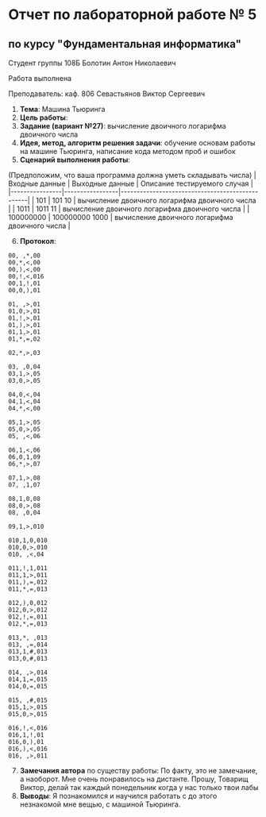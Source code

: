 # Отчет по лабораторной работе № 5
## по курсу "Фундаментальная информатика"

Студент группы 108Б Болотин Антон Николаевич

Работа выполнена

Преподаватель: каф. 806 Севастьянов Виктор Сергеевич

1. **Тема**: Машина Тьюринга
2. **Цель работы**: 
3. **Задание (вариант №27)**: вычисление двоичного логарифма двоичного числа
4. **Идея, метод, алгоритм решения задачи**: обучение основам работы на машине Тьюринга, написание кода методом проб и ошибок
5. **Сценарий выполнения работы**:

(Предположим, что ваша программа должна уметь складывать числа)
| Входные данные | Выходные данные | Описание тестируемого случая                    |
|----------------|-----------------|-------------------------------------------------|
|  101           |  101 10         | вычисление двоичного логарифма двоичного числа  |
|  1011          |  1011 11        | вычисление двоичного логарифма двоичного числа  |
| 100000000      |  100000000 1000 | вычисление двоичного логарифма двоичного числа  |


6. **Протокол**:
```
00, ,*,00
00,*,<,00
00,),<,00
00,!,<,016
00,1,!,01
00,0,),01

01, ,>,01
01,0,>,01
01,!,>,01
01,),>,01
01,1,>,01
01,*,=,02

02,*,>,03

03, ,0,04
03,1,>,05
03,0,>,05

04,0,<,04
04,1,<,04
04,*,<,00

05,1,>,05
05,0,>,05
05, ,<,06

06,1,<,06
06,0,1,09
06,*,>,07

07,1,>,08
07, ,1,07

08,1,0,08
08,0,>,08
08, ,0,04

09,1,>,010

010,1,0,010
010,0,>,010
010, ,<,04

011,!,1,011
011,1,>,011
011,),=,012
011,*,=,013

012,),0,012
012,0,>,012
012,!,=,011
012,*,=,013

013,*, ,013
013, ,=,014
013,1,#,013
013,0,#,013

014, ,>,014
014,1,=,015
014,0,=,015

015, ,#,015
015,1,>,015
015,0,>,015

016,!,<,016
016,1,!,01
016,0,),01
016,),<,016
016, ,>,011
```
7. **Замечания автора** по существу работы: По факту, это не замечание, а наоборот. Мне очень понравилось на дистанте. Прошу, Товарищ Виктор, делай так каждый понедельник когда у нас только твои лабы
8. **Выводы**: Я познакомился и научился работать с до этого незнакомой мне вещью, с машиной Тьюринга.
